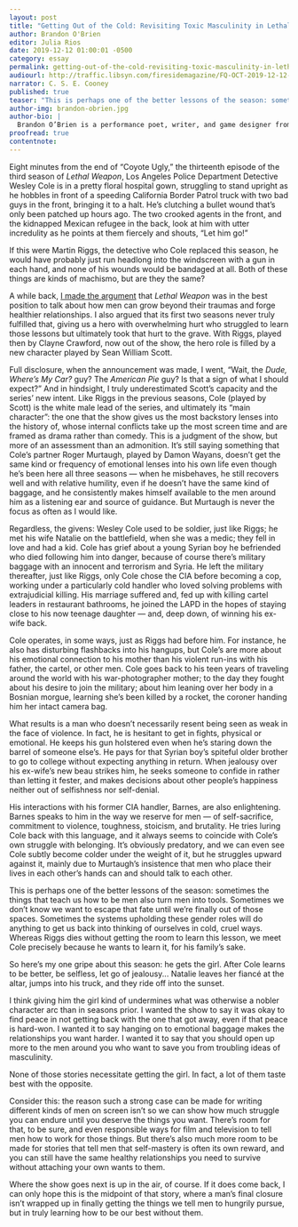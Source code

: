 ```yaml
---
layout: post
title: "Getting Out of the Cold: Revisiting Toxic Masculinity in Lethal Weapon"
author: Brandon O'Brien
editor: Julia Rios
date: 2019-12-12 01:00:01 -0500
category: essay
permalink: getting-out-of-the-cold-revisiting-toxic-masculinity-in-lethal-weapon
audiourl: http://traffic.libsyn.com/firesidemagazine/FQ-OCT-2019-12-12-Getting_Out_of_the_Cold-_Revisiting_Toxic_Masculinity_in_Lethal_Weapon.mp3
narrator: C. S. E. Cooney
published: true
teaser: "This is perhaps one of the better lessons of the season: sometimes, the things that teach us how to be men also turn men into tools."
author-img: brandon-obrien.jpg
author-bio: |
  Brandon O’Brien is a performance poet, writer, and game designer from Trinidad and Tobago. His work has been shortlisted for the 2014 Alice Yard Prize for Art Writing and the 2014 and 2015 Small Axe Literary Competitions, and is published in _Uncanny Magazine_, _Strange Horizons_, _Reckoning_, and _New Worlds, Old Ways: Speculative Tales from the Caribbean_ (Peekash Press, 2016), among others. He is also the poetry editor of _FIYAH Literary Magazine_.
proofread: true
contentnote:
---
```


Eight minutes from the end of “Coyote Ugly,” the thirteenth episode of the third season of _Lethal Weapon_, Los Angeles Police Department Detective Wesley Cole is in a pretty floral hospital gown, struggling to stand upright as he hobbles in front of a speeding California Border Patrol truck with two bad guys in the front, bringing it to a halt. He’s clutching a bullet wound that’s only been patched up hours ago. The two crooked agents in the front, and the kidnapped Mexican refugee in the back, look at him with utter incredulity as he points at them fiercely and shouts, “Let him go!”

If this were Martin Riggs, the detective who Cole replaced this season, he would have probably just run headlong into the windscreen with a gun in each hand, and none of his wounds would be bandaged at all. Both of these things are kinds of machismo, but are they the same?

A while back, [I made the argument](https://firesidefiction.com/getting-men-off-ledges) that _Lethal Weapon_ was in the best position to talk about how men can grow beyond their traumas and forge healthier relationships. I also argued that its first two seasons never truly fulfilled that, giving us a hero with overwhelming hurt who struggled to learn those lessons but ultimately took that hurt to the grave. With Riggs, played then by Clayne Crawford, now out of the show, the hero role is filled by a new character played by Sean William Scott.

Full disclosure, when the announcement was made, I went, “Wait, the _Dude, Where’s My Car?_ guy? The _American Pie_ guy? Is that a sign of what I should expect?” And in hindsight, I truly underestimated Scott’s capacity and the series’ new intent. Like Riggs in the previous seasons, Cole (played by Scott) is the white male lead of the series, and ultimately its “main character”: the one that the show gives us the most backstory lenses into the history of, whose internal conflicts take up the most screen time and are framed as drama rather than comedy. This is a judgment of the show, but more of an assessment than an admonition. It’s still saying something that Cole’s partner Roger Murtaugh, played by Damon Wayans, doesn’t get the same kind or frequency of emotional lenses into his own life even though he’s been here all three seasons — when he misbehaves, he still recovers well and with relative humility, even if he doesn’t have the same kind of baggage, and he consistently makes himself available to the men around him as a listening ear and source of guidance. But Murtaugh is never the focus as often as I would like.

Regardless, the givens: Wesley Cole used to be soldier, just like Riggs; he met his wife Natalie on the battlefield, when she was a medic; they fell in love and had a kid. Cole has grief about a young Syrian boy he befriended who died following him into danger, because of course there’s military baggage with an innocent and terrorism and Syria. He left the military thereafter, just like Riggs, only Cole chose the CIA before becoming a cop, working under a particularly cold handler who loved solving problems with extrajudicial killing. His marriage suffered and, fed up with killing cartel leaders in restaurant bathrooms, he joined the LAPD in the hopes of staying close to his now teenage daughter — and, deep down, of winning his ex-wife back.

Cole operates, in some ways, just as Riggs had before him. For instance, he also has disturbing flashbacks into his hangups, but Cole’s are more about his emotional connection to his mother than his violent run-ins with his father, the cartel, or other men. Cole goes back to his teen years of traveling around the world with his war-photographer mother; to the day they fought about his desire to join the military; about him leaning over her body in a Bosnian morgue, learning she’s been killed by a rocket, the coroner handing him her intact camera bag.

What results is a man who doesn’t necessarily resent being seen as weak in the face of violence. In fact, he is hesitant to get in fights, physical or emotional. He keeps his gun holstered even when he’s staring down the barrel of someone else’s. He pays for that Syrian boy’s spiteful older brother to go to college without expecting anything in return. When jealousy over his ex-wife’s new beau strikes him, he seeks someone to confide in rather than letting it fester, and makes decisions about other people’s happiness neither out of selfishness nor self-denial.

His interactions with his former CIA handler, Barnes, are also enlightening. Barnes speaks to him in the way we reserve for men — of self-sacrifice, commitment to violence, toughness, stoicism, and brutality. He tries luring Cole back with this language, and it always seems to coincide with Cole’s own struggle with belonging. It’s obviously predatory, and we can even see Cole subtly become colder under the weight of it, but he struggles upward against it, mainly due to Murtaugh’s insistence that men who place their lives in each other’s hands can and should talk to each other.

This is perhaps one of the better lessons of the season: sometimes the things that teach us how to be men also turn men into tools. Sometimes we don’t know we want to escape that fate until we’re finally out of those spaces. Sometimes the systems upholding these gender roles will do anything to get us back into thinking of ourselves in cold, cruel ways. Whereas Riggs dies without getting the room to learn this lesson, we meet Cole precisely because he wants to learn it, for his family’s sake.

So here’s my one gripe about this season: he gets the girl. After Cole learns to be better, be selfless, let go of jealousy... Natalie leaves her fiancé at the altar, jumps into his truck, and they ride off into the sunset.

I think giving him the girl kind of undermines what was otherwise a nobler character arc than in seasons prior. I wanted the show to say it was okay to find peace in not getting back with the one that got away, even if that peace is hard-won. I wanted it to say hanging on to emotional baggage makes the relationships you want harder. I wanted it to say that you should open up more to the men around you who want to save you from troubling ideas of masculinity.

None of those stories necessitate getting the girl. In fact, a lot of them taste best with the opposite.

Consider this: the reason such a strong case can be made for writing different kinds of men on screen isn’t so we can show how much struggle you can endure until you deserve the things you want. There’s room for that, to be sure, and even responsible ways for film and television to tell men how to work for those things. But there’s also much more room to be made for stories that tell men that self-mastery is often its own reward, and you can still have the same healthy relationships you need to survive without attaching your own wants to them.

Where the show goes next is up in the air, of course. If it does come back, I can only hope this is the midpoint of that story, where a man’s final closure isn’t wrapped up in finally getting the things we tell men to hungrily pursue, but in truly learning how to be our best without them.
